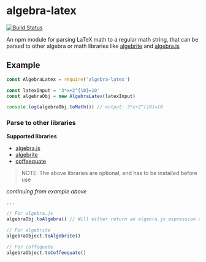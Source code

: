 # algebra-latex
[![Build Status](https://travis-ci.org/viktorstrate/algebra-latex.svg?branch=master)](https://travis-ci.org/viktorstrate/algebra-latex)

An npm module for parsing LaTeX math to a regular math string,
that can be parsed to other algebra or math libraries like [algebrite](http://algebrite.org/) and [algebra.js](http://algebra.js.org/)

## Example

```javascript
const AlgebraLatex = require('algebra-latex')

const latexInput = '3*x+2^{10}=10'
const algebraObj = new AlgebraLatex(latexInput)

console.log(algebraObj.toMath()) // output: 3*x+2^(10)=10
```


### Parse to other libraries

__Supported libraries__
- [algebra.js](http://algebra.js.org/)
- [algebrite](http://algebrite.org/)
- [coffeequate](http://coffeequate.readthedocs.io/)

> NOTE: The above libraries are optional, and has to be installed before use

*continuing from example above*
```javascript
...

// For algebra.js
algebraObj.toAlgebra() // Will either return an algebra.js expression or equation

// For algebrite
algebraObject.toAlgebrite()

// For coffequate
algebraObject.toCoffeequate()
```

